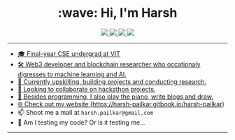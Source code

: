 <h1 align="center">:wave: Hi, I'm Harsh</h1>

<p align="center">
  <a href="https://harshpailkar.github.io/">
    <img src="https://img.shields.io/badge/website-000000?style=for-the-badge&logo=About.me&logoColor=white">
  </a>
  <a href="https://www.linkedin.com/in/harsh-pailkar/">
    <img src="https://img.shields.io/badge/LinkedIn-0077B5?style=for-the-badge&logo=linkedin&logoColor=white">
   <a/>
  <a href="https://github.com/harshpailkar">
    <img src="https://img.shields.io/badge/harshpailkar-100000?style=for-the-badge&logo=github&logoColor=white">
   <a/>
  <a href="https://twitter.com/harsh_pailkar">
    <img src="https://img.shields.io/badge/@harsh_pailkar-1DA1F2?style=for-the-badge&logo=twitter&logoColor=white">
</p>

---
    
- 🎓 Final-year CSE undergrad at VIT
- 🛠 Web3 developer and blockchain researcher who occationaly digresses to machine learning and AI. 
- 🌱 Currently upskilling, building projects and conducting research.
- 👯 Looking to collaborate on hackathon projects.
- 💬 Besides programming, I also play the piano, write blogs and draw.
- 🌐 Check out my website (https://harsh-pailkar.gitbook.io/harsh-pailkar)
- 📫 Shoot me a mail at `harsh.pailkar@gmail.com`
- 🤖 Am I testing my code? Or is it testing me...

---
